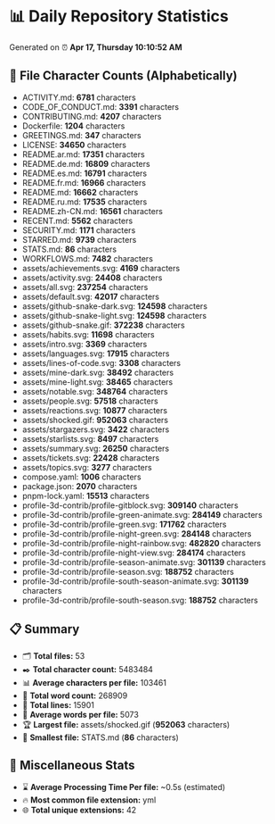 # 📊 Daily Repository Statistics
Generated on ⏰ **Apr 17, Thursday 10:10:52 AM**

## 📂 File Character Counts (Alphabetically)
- ACTIVITY.md: **6781** characters
- CODE_OF_CONDUCT.md: **3391** characters
- CONTRIBUTING.md: **4207** characters
- Dockerfile: **1204** characters
- GREETINGS.md: **347** characters
- LICENSE: **34650** characters
- README.ar.md: **17351** characters
- README.de.md: **16809** characters
- README.es.md: **16791** characters
- README.fr.md: **16966** characters
- README.md: **16662** characters
- README.ru.md: **17535** characters
- README.zh-CN.md: **16561** characters
- RECENT.md: **5562** characters
- SECURITY.md: **1171** characters
- STARRED.md: **9739** characters
- STATS.md: **86** characters
- WORKFLOWS.md: **7482** characters
- assets/achievements.svg: **4169** characters
- assets/activity.svg: **24408** characters
- assets/all.svg: **237254** characters
- assets/default.svg: **42017** characters
- assets/github-snake-dark.svg: **124598** characters
- assets/github-snake-light.svg: **124598** characters
- assets/github-snake.gif: **372238** characters
- assets/habits.svg: **11698** characters
- assets/intro.svg: **3369** characters
- assets/languages.svg: **17915** characters
- assets/lines-of-code.svg: **3308** characters
- assets/mine-dark.svg: **38492** characters
- assets/mine-light.svg: **38465** characters
- assets/notable.svg: **348764** characters
- assets/people.svg: **57518** characters
- assets/reactions.svg: **10877** characters
- assets/shocked.gif: **952063** characters
- assets/stargazers.svg: **3422** characters
- assets/starlists.svg: **8497** characters
- assets/summary.svg: **26250** characters
- assets/tickets.svg: **22428** characters
- assets/topics.svg: **3277** characters
- compose.yaml: **1006** characters
- package.json: **2070** characters
- pnpm-lock.yaml: **15513** characters
- profile-3d-contrib/profile-gitblock.svg: **309140** characters
- profile-3d-contrib/profile-green-animate.svg: **284149** characters
- profile-3d-contrib/profile-green.svg: **171762** characters
- profile-3d-contrib/profile-night-green.svg: **284148** characters
- profile-3d-contrib/profile-night-rainbow.svg: **482820** characters
- profile-3d-contrib/profile-night-view.svg: **284174** characters
- profile-3d-contrib/profile-season-animate.svg: **301139** characters
- profile-3d-contrib/profile-season.svg: **188752** characters
- profile-3d-contrib/profile-south-season-animate.svg: **301139** characters
- profile-3d-contrib/profile-south-season.svg: **188752** characters

## 📋 Summary
- 🗂️ **Total files:** 53
- ✒️ **Total character count:** 5483484
- 📊 **Average characters per file:** 103461
- 📝 **Total word count:** 268909
- 🧾 **Total lines:** 15901
- 📐 **Average words per file:** 5073
- 🏆 **Largest file:** assets/shocked.gif (**952063** characters)
- 🥉 **Smallest file:** STATS.md (**86** characters)

## 🌟 Miscellaneous Stats
- ⌛ **Average Processing Time Per file:** ~0.5s (estimated)
- 🔥 **Most common file extension:** yml
- 🌐 **Total unique extensions:** 42
